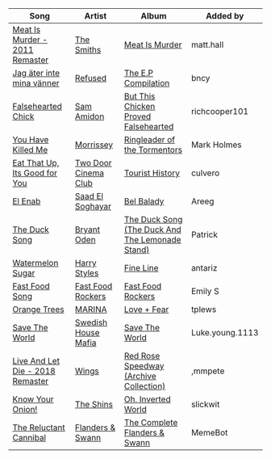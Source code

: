 | Song | Artist | Album | Added by |
|-|-|-|-|
| [Meat Is Murder - 2011 Remaster](https://open.spotify.com/track/1vAvRteHbPcnq7fTTROnNB) | [The Smiths](https://open.spotify.com/artist/3yY2gUcIsjMr8hjo51PoJ8) | [Meat Is Murder](https://open.spotify.com/album/5DM1qCdgGt2zbknnsVn1Ca) | matt.hall |
| [Jag äter inte mina vänner](https://open.spotify.com/track/6uXM6c66GtYZGP80BFwSeR) | [Refused](https://open.spotify.com/artist/5sdxGvwxI1TkTA6Pu2jnTb) | [The E.P Compilation](https://open.spotify.com/album/0pJVHb8QXUqUrgYDUE7tVr) | bncy |
| [Falsehearted Chick](https://open.spotify.com/track/2RjxOyLAWs8FlDxGErSckB) | [Sam Amidon](https://open.spotify.com/artist/6TTJ0xLPPNDyv4bXyukzU4) | [But This Chicken Proved Falsehearted](https://open.spotify.com/album/4hmKfGqIacYcMpaV1BREG2) | richcooper101 |
| [You Have Killed Me](https://open.spotify.com/track/0w8WLoEoPnAp2hiDiHQn7O) | [Morrissey](https://open.spotify.com/artist/3iTsJGG39nMg9YiolUgLMQ) | [Ringleader of the Tormentors](https://open.spotify.com/album/1aQLzebvQ37a3jexUxrhVt) | Mark Holmes |
| [Eat That Up, Its Good for You](https://open.spotify.com/track/40l6zWCpxIuS6YLQlFgKYR) | [Two Door Cinema Club](https://open.spotify.com/artist/536BYVgOnRky0xjsPT96zl) | [Tourist History](https://open.spotify.com/album/0SD7kwnJEC2oDzQBKEHQnH) | culvero |
| [El Enab](https://open.spotify.com/track/62nDkcNMKfqTP3NVFpHU9O) | [Saad El Soghayar](https://open.spotify.com/artist/1fNhDktKNtf7g7COrlJguP) | [Bel Balady](https://open.spotify.com/album/5RF7CQDam2yu6UIazT2mQ9) | Areeg |
| [The Duck Song](https://open.spotify.com/track/3zpbWaTHZutGOjT4S4CuUq) | [Bryant Oden](https://open.spotify.com/artist/0vuuI2BxGByuCvnBHC00vX) | [The Duck Song (The Duck And The Lemonade Stand)](https://open.spotify.com/album/1wLqzk1XWaZU6enGFjvr67) | Patrick |
| [Watermelon Sugar](https://open.spotify.com/track/6UelLqGlWMcVH1E5c4H7lY) | [Harry Styles](https://open.spotify.com/artist/6KImCVD70vtIoJWnq6nGn3) | [Fine Line](https://open.spotify.com/album/7xV2TzoaVc0ycW7fwBwAml) | antariz |
| [Fast Food Song](https://open.spotify.com/track/5fRAvz6qCeSKbAi4LELOor) | [Fast Food Rockers](https://open.spotify.com/artist/6Mz4vAfXG0tJgUcOQL6zy5) | [Fast Food Rockers](https://open.spotify.com/album/1uR1ZblxgSnQFnpzsLex1k) | Emily S |
| [Orange Trees](https://open.spotify.com/track/368UaeqCCqT237KgIN8H5I) | [MARINA](https://open.spotify.com/artist/6CwfuxIqcltXDGjfZsMd9A) | [Love + Fear](https://open.spotify.com/album/0CUxS3KfHNuDpUUjbAewV3) | tplews |
| [Save The World](https://open.spotify.com/track/65hRZOQkVjmBdusz1N7aOv) | [Swedish House Mafia](https://open.spotify.com/artist/1h6Cn3P4NGzXbaXidqURXs) | [Save The World](https://open.spotify.com/album/728voOLBbJUBgK2vooghcS) | Luke.young.1113 |
| [Live And Let Die - 2018 Remaster](https://open.spotify.com/track/0VV8wkOM4w78A2OHZOTzNP) | [Wings](https://open.spotify.com/artist/3sFhA6G1N0gG1pszb6kk1m) | [Red Rose Speedway (Archive Collection)](https://open.spotify.com/album/1RzrSgWinUzgsnw3oQDXOy) | ,mmpete |
| [Know Your Onion!](https://open.spotify.com/track/7seuqFjXYB8pbN9mCDWDZa) | [The Shins](https://open.spotify.com/artist/4LG4Bs1Gadht7TCrMytQUO) | [Oh, Inverted World](https://open.spotify.com/album/1OXUnUd8QPoVJpStlBGn0J) | slickwit |
| [The Reluctant Cannibal](https://open.spotify.com/track/2jm4TrliNLLkgOnaV6AqFf) | [Flanders & Swann](https://open.spotify.com/artist/4AR9DghWVyZK6ylUPb8mLI) | [The Complete Flanders & Swann](https://open.spotify.com/album/4ImytDhRjbCHimJfcrkQq9) | MemeBot |